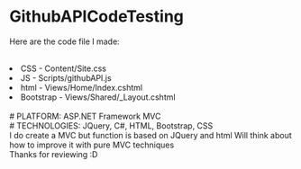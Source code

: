 # GithubAPICodeTesting

Here are the code file I made:

<br>
<li>CSS - Content/Site.css</li>
<li>JS - Scripts/githubAPI.js</li>
<li>html - Views/Home/Index.cshtml</li>
<li>Bootstrap - Views/Shared/_Layout.cshtml</li>

</br>
# PLATFORM: ASP.NET Framework MVC

</br>
# TECHNOLOGIES: JQuery, C#, HTML, Bootstrap, CSS

</br>
I do create a MVC but function is based on JQuery and html
Will think about how to improve it with pure MVC techniques

</br>
Thanks for reviewing :D
